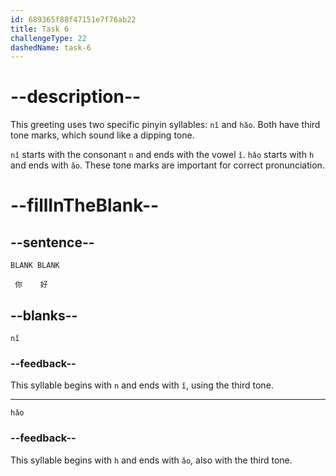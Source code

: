 ```yaml
---
id: 689365f88f47151e7f76ab22
title: Task 6
challengeType: 22
dashedName: task-6
---
```


<!-- (Audio) A：你好 -->

# --description--

This greeting uses two specific pinyin syllables: `nǐ` and `hǎo`. Both have third tone marks, which sound like a dipping tone.

`nǐ` starts with the consonant `n` and ends with the vowel `ǐ`. `hǎo` starts with `h` and ends with `ǎo`. These tone marks are important for correct pronunciation.

# --fillInTheBlank--

## --sentence--

`BLANK BLANK`

` 你    好`

## --blanks--

`nǐ`

### --feedback--

This syllable begins with `n` and ends with `ǐ`, using the third tone.

---

`hǎo`

### --feedback--

This syllable begins with `h` and ends with `ǎo`, also with the third tone.
